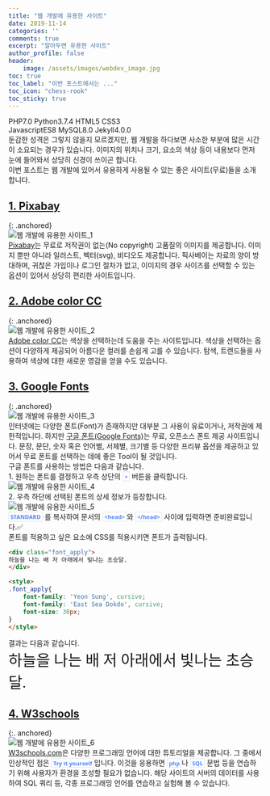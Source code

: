 ```yaml
---
title: "웹 개발에 유용한 사이트"
date: 2019-11-14
categories: ''
comments: true
excerpt: "알아두면 유용한 사이트"
author_profile: false
header:
    image: /assets/images/webdev_image.jpg
toc: true 
toc_label: "이번 포스트에서는 ..." 
toc_icon: "chess-rook"
toc_sticky: true
---
```


<span><a class="PHP"><i class="fab fa-php"></i> PHP</a><a class="PHPver">7.0</a></span>  <span><a class="Python"><i class="fab fa-python"></i> Python</a><a class="PythonVer">3.7.4</a></span>  <span><a class="HTML"><i class="fab fa-html5"></i> HTML</a><a class="HTMLVer">5</a></span>  <span><a class="CSS"><i class="fab fa-css3-alt"></i> CSS</a><a class="CSSVer">3</a></span>  <br><span><a class="Javascript"><i class="fab fa-js-square"></i> Javascript</a><a class="Javascriptver">ES8</a></span>  <span><a class="MySQL"><i class="fas fa-server"></i> MySQL</a><a class="MySQLVer">8.0</a></span>  <span><a class="Jekyll"><i class="fab fa-github"></i> Jekyll</a><a class="JekyllVer">4.0.0</a></span>

둔감한 성격은 그렇지 않을지 모르겠지만, 웹 개발을 하다보면 사소한 부분에 많은 시간이 소요되는 경우가 있습니다. 이미지의 위치나 크기, 요소의 색상 등이 내용보다 먼저 눈에 들어와서 상당히 신경이 쓰이곤 합니다. 

이번 포스트는 웹 개발에 있어서 유용하게 사용될 수 있는 좋은 사이트(무료)들을 소개합니다.

## [1. Pixabay](https://pixabay.com/ko)
{: .anchored}

![웹 개발에 유용한 사이트_1](https://i.imgur.com/aImiTS5.png)

[Pixabay](https://pixabay.com/ko/)는 무료로 저작권이 없는(No copyright) 고품질의 이미지를 제공합니다. 이미지 뿐만 아니라 일러스트, 벡터(svg), 비디오도 제공합니다. 픽사베이는 자료의 양이 방대하며, 귀찮은 가입이나 로그인 절차가 없고, 이미지의 경우 사이즈를 선택할 수 있는 옵션이 있어서 상당히 편리한 사이트입니다.

## [2. Adobe color CC](https://color.adobe.com/)
{: .anchored}

![웹 개발에 유용한 사이트_2](https://i.imgur.com/x4C8G2U.png)

[Adobe color CC](https://color.adobe.com/)는 색상을 선택하는데 도움을 주는 사이트입니다. 색상을 선택하는 옵션이 다양하게 제공되어 아름다운 컬러를 손쉽게 고를 수 있습니다. 탐색, 트렌드들을 사용하여 색상에 대한 새로운 영감을 얻을 수도 있습니다. 

## [3. Google Fonts](https://fonts.google.com/)
{: .anchored}

![웹 개발에 유용한 사이트_3](https://i.imgur.com/7A5DNhG.png)

인터넷에는 다양한 폰트(Font)가 존재하지만 대부분 그 사용이 유료이거나, 저작권에 제한적입니다. 하지만 [구글 폰트(Google Fonts)](https://fonts.google.com/)는 무료, 오픈소스 폰트 제공 사이트입니다. 문장, 문단, 숫자 혹은 언어별, 서체별, 크기별 등 다양한 프리뷰 옵션을 제공하고 있어서 무료 폰트를 선택하는 데에 좋은 Tool이 될 것입니다.

구글 폰트를 사용하는 방법은 다음과 같습니다. 

1\. 원하는 폰트를 결정하고 우측 상단의 `+` 버튼을 클릭합니다.

![웹 개발에 유용한 사이트_4](https://i.imgur.com/xthp26R.png)

2\. 우측 하단에 선택된 폰트의 상세 정보가 등장합니다.

![웹 개발에 유용한 사이트_5](https://i.imgur.com/vDwF0x5.png)

`STANDARD` 를 복사하여 문서의 `<head>`와 `</head>` 사이에 입력하면 준비완료입니다.✅

폰트를 적용하고 싶은 요소에 CSS를 적용시키면 폰트가 출력됩니다.

<link href="https://fonts.googleapis.com/css?family=East+Sea+Dokdo|Yeon+Sung&display=swap" rel="stylesheet">

~~~html
<div class="font_apply">
하늘을 나는 배 저 아래에서 빛나는 초승달.
</div>

<style>
.font_apply{
    font-family: 'Yeon Sung', cursive;
    font-family: 'East Sea Dokdo', cursive;
    font-size: 30px;
}
</style>
~~~

결과는 다음과 같습니다. 

<div class="font_apply">
하늘을 나는 배 저 아래에서 빛나는 초승달.
</div>

<style>
.font_apply{
    font-family: 'Yeon Sung', cursive;
    font-family: 'East Sea Dokdo', cursive;
    font-size: 30px;
}
</style>

## [4. W3schools](https://www.w3schools.com/sql/default.asp)
{:. anchored}

![웹 개발에 유용한 사이트_6](https://i.imgur.com/hwPOluM.png)

[W3schools.com](https://www.w3schools.com/sql/default.asp)은 다양한 프로그래밍 언어에 대한 튜토리얼을 제공합니다. 그 중에서 인상적인 점은 `Try it yourself`입니다. 이것을 응용하면 `php`나 `SQL` 문법 등을 연습하기 위해 사용자가 환경을 조성할 필요가 없습니다. 해당 사이트의 서버의 데이터를 사용하여 SQL 쿼리 등, 각종 프로그래밍 언어를 연습하고 실험해 볼 수 있습니다.

<style>
blockquote{
    border-left: 0.25em solid #266477;
}
</style>
<style>
.page__content h1,
.page__content h2
{
    padding-bottom: 0.5em;
    border-bottom: 1px solid #89ddff;
}
</style>

<style>
    p{
        margin-block-start: 0em;
        margin-block-end: 0em;
        margin-inline-start: 0px;
        margin-inline-end: 0px;
        margin-top:0px;
        margin-bottom: 0px;
    }
</style>
</style>

<style>
.page h1:before {
    padding-right: 0.3em;
    color: #9ddcff;
    content: "/";
}

.page h2:before {
    padding-right: 0.3em;
    color: #9ddcff;
    content: "//";
}

.page h3:before {
    padding-right: 0.3em;
    color: #9ddcff;
    content: "///";
}

.page h4:before {
    padding-right: 0.3em;
    color: #9ddcff;
    content: "////";
}

p>code,
a>code,
li>code,
figcaption>code,
td>code {
    padding-left: 0.18rem;
    padding-right: 0.18rem;
    padding-top: 0.09rem;
    font-size: 0.8em;
    background: #fff;
    color: #5283f3;
    border: solid 1px #e1e4e5;
    border-radius: 0px;
    font-family: open sans,clear sans,helvetica neue,Helvetica,Arial,sans-serif;
    font-weight: bold;
}
</style>
